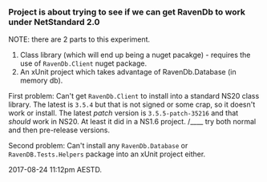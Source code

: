 

### Project is about trying to see if we can get RavenDb to work under NetStandard 2.0

NOTE: there are 2 parts to this experiment.

1. Class library (which will end up being a nuget pacakge) - requires the use of `RavenDb.Client` nuget package.
2. An xUnit project which takes advantage of RavenDb.Database (in memory db).


First problem: Can't get `RavenDb.Client` to install into a standard NS20 class library. The latest is `3.5.4` but that is not signed or some crap, so it doesn't work or install. The latest _patch_ version is `3.5.5-patch-35216` and that _should_ work in NS20. At least it did in a NS1.6 project.
  /\____ try both normal and then pre-release versions.

Second problem: Can't install any `RavenDb.Database` or `RavenDB.Tests.Helpers` package into an xUnit project either.


2017-08-24 11:12pm AESTD.